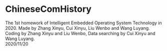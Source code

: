 # ChineseComHistory
The 1st homework of Intelligent Embedded Operating System Technology in 2020. Made by Zhang Xinyu, Cui Xinyu, Liu Wenbo and Wang Luyang.  
Coding by Zhang Xinyu and Liu Wenbo, Data searching by Cui Xinyu and Wang Luyang.  
2020/11/20
